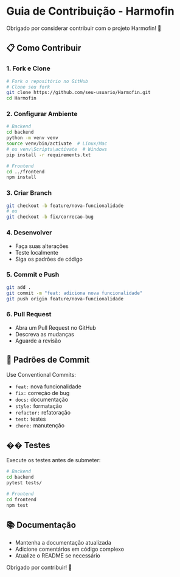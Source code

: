 # Guia de Contribuição - Harmofin

Obrigado por considerar contribuir com o projeto Harmofin! 🚀

## 📋 Como Contribuir

### 1. Fork e Clone
```bash
# Fork o repositório no GitHub
# Clone seu fork
git clone https://github.com/seu-usuario/Harmofin.git
cd Harmofin
```

### 2. Configurar Ambiente
```bash
# Backend
cd backend
python -m venv venv
source venv/bin/activate  # Linux/Mac
# ou venv\Scripts\activate  # Windows
pip install -r requirements.txt

# Frontend
cd ../frontend
npm install
```

### 3. Criar Branch
```bash
git checkout -b feature/nova-funcionalidade
# ou
git checkout -b fix/correcao-bug
```

### 4. Desenvolver
- Faça suas alterações
- Teste localmente
- Siga os padrões de código

### 5. Commit e Push
```bash
git add .
git commit -m "feat: adiciona nova funcionalidade"
git push origin feature/nova-funcionalidade
```

### 6. Pull Request
- Abra um Pull Request no GitHub
- Descreva as mudanças
- Aguarde a revisão

## 📝 Padrões de Commit

Use Conventional Commits:
- `feat:` nova funcionalidade
- `fix:` correção de bug
- `docs:` documentação
- `style:` formatação
- `refactor:` refatoração
- `test:` testes
- `chore:` manutenção

## �� Testes

Execute os testes antes de submeter:
```bash
# Backend
cd backend
pytest tests/

# Frontend
cd frontend
npm test
```

## 📚 Documentação

- Mantenha a documentação atualizada
- Adicione comentários em código complexo
- Atualize o README se necessário

Obrigado por contribuir! 🙏
